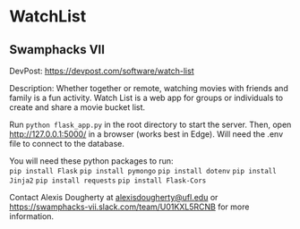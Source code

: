 # WatchList
## Swamphacks VII

DevPost: https://devpost.com/software/watch-list

Description: Whether together or remote, watching movies with friends and family is a fun activity. Watch List is a web app for groups or individuals to create and share a movie bucket list.

Run `python flask_app.py` in the root directory to start the server. Then, open  http://127.0.0.1:5000/ in a browser (works best in Edge). Will need the .env file to connect to the database. 

You will need these python packages to run: <br>
`pip install Flask`
`pip install pymongo`
`pip install dotenv`
`pip install Jinja2`
`pip install requests`
`pip install Flask-Cors`

Contact Alexis Dougherty at alexisdougherty@ufl.edu or https://swamphacks-vii.slack.com/team/U01KXL5RCNB for more information.
